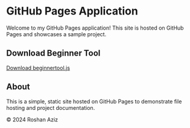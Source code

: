 # GitHub Pages Application

Welcome to my GitHub Pages application! This site is hosted on GitHub Pages and showcases a sample project.

## Download Beginner Tool

[Download beginnertool.js](beginnertool.js)

## About

This is a simple, static site hosted on GitHub Pages to demonstrate file hosting and project documentation.

&copy; 2024 Roshan Aziz

